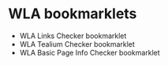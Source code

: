# WLA bookmarklets


* WLA Links Checker bookmarklet
* WLA Tealium Checker bookmarklet
* WLA Basic Page Info Checker bookmarklet
